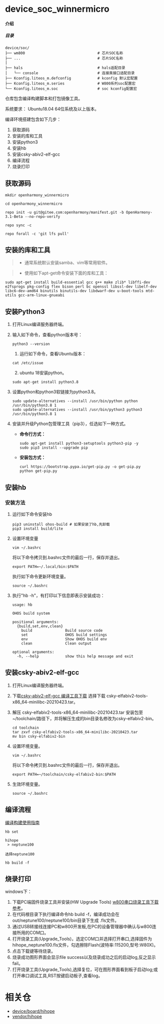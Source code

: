 # device_soc_winnermicro

#### 介绍

##### 目录

```
device/soc/
├── wm800                                 # 芯片SOC名称
├── ...                                   # 芯片SOC名称
|
├── hals                                  # hals适配目录
│   └── console                           # 连接类接口适配目录
├── Kconfig.liteos_m.defconfig            # kconfig 默认宏配置
├── Kconfig.liteos_m.series               # W800系列soc配置宏
└── Kconfig.liteos_m.soc                  # soc kconfig配置宏
```

仓库包含编译构建脚本和打包镜像工具。

系统要求： Ubuntu18.04 64位系统及以上版本。

编译环境搭建包含如下几步：

1. 获取源码
2. 安装的库和工具
3. 安装python3
4. 安装hb
5. 安装csky-abiv2-elf-gcc
6. 编译流程
7. 烧录打印

## 获取源码

```shell
mkdir openharmony_winnermicro

cd openharmony_winnermicro

repo init -u git@gitee.com:openharmony/manifest.git -b OpenHarmony-3.1-Beta --no-repo-verify

repo sync -c

repo forall -c 'git lfs pull'
```

## 安装的库和工具

> - 通常系统默认安装samba、vim等常用软件。

> - 使用如下apt-get命令安装下面的库和工具：

```
sudo apt-get install build-essential gcc g++ make zlib* libffi-dev e2fsprogs pkg-config flex bison perl bc openssl libssl-dev libelf-dev libc6-dev-amd64 binutils binutils-dev libdwarf-dev u-boot-tools mtd-utils gcc-arm-linux-gnueabi
```

## 安装Python3

1. 打开Linux编译服务器终端。
2. 输入如下命令，查看python版本号：

   ```
   python3 --version
   ```
   1. 运行如下命令，查看Ubuntu版本：

   ```
   cat /etc/issue
   ```

   2. ubuntu 18安装python。
   ```
   sudo apt-get install python3.8
   ```

3. 设置python和python3软链接为python3.8。

   ```
   sudo update-alternatives --install /usr/bin/python python /usr/bin/python3.8 1
   sudo update-alternatives --install /usr/bin/python3 python3 /usr/bin/python3.8 1
   ```
4. 安装并升级Python包管理工具（pip3），任选如下一种方式。

   - **命令行方式：**

     ```
     sudo apt-get install python3-setuptools python3-pip -y
     sudo pip3 install --upgrade pip
     ```
   - **安装包方式：**

     ```
     curl https://bootstrap.pypa.io/get-pip.py -o get-pip.py
     python get-pip.py
     ```

## 安装hb
### 安装方法

1. 运行如下命令安装hb

   ```
   pip3 uninstall ohos-build # 如果安装了hb,先卸载
   pip3 install build/lite
   ```
2. 设置环境变量

   ```
   vim ~/.bashrc
   ```

   将以下命令拷贝到.bashrc文件的最后一行，保存并退出。

   ```
   export PATH=~/.local/bin:$PATH
   ```

   执行如下命令更新环境变量。

   ```
   source ~/.bashrc
   ```
3. 执行"hb -h"，有打印以下信息即表示安装成功：

   ```
   usage: hb
   
   OHOS build system
   
   positional arguments:
     {build,set,env,clean}
       build               Build source code
       set                 OHOS build settings
       env                 Show OHOS build env
       clean               Clean output
   
   optional arguments:
     -h, --help            show this help message and exit
   ```

## 安装csky-abiv2-elf-gcc

1. 打开Linux编译服务器终端。
2. 下载[csky-abiv2-elf-gcc 编译工具下载](https://occ.t-head.cn/community/download?id=3885366095506644992)
	选择下载 csky-elfabiv2-tools-x86_64-minilibc-20210423.tar。
3. 解压 csky-elfabiv2-tools-x86_64-minilibc-20210423.tar 安装包至\~/toolchain/路径下，并将解压生成的bin目录名修改为csky-elfabiv2-bin。

   ```shell
   cd toolchain
   tar zxvf csky-elfabiv2-tools-x86_64-minilibc-20210423.tar
   mv bin csky-elfabiv2-bin
   ```
4. 设置环境变量。

   ```
   vim ~/.bashrc
   ```

   将以下命令拷贝到.bashrc文件的最后一行，保存并退出。

   ```
   export PATH=~/toolchain/csky-elfabiv2-bin:$PATH
   ```
5. 生效环境变量。

   ```
   source ~/.bashrc
   ```

## 编译流程

[编译构建使用指南](https://gitee.com/openharmony/docs/blob/master/zh-cn/device-dev/subsystems/subsys-build-mini-lite.md)

```shell
hb set

hihope
 > neptune100

选择neptune100

hb build -f
```

## 烧录打印

windows下：
1. 下载PC端固件烧录工具并安装(HW Upgrade Tools) [w800串口烧录工具下载参考](https://www.winnermicro.com/html/1/156/158/558.html)。
2. 在代码根目录下执行编译命令hb build -f，编译成功会在out/neptune100/neptune100/bin目录下生成 .fls文件。
3. 通过USB转接线连接PC和w800开发板,在PC的设备管理器中确认与w800连接所用的COM口。
4. 打开烧录工具(Upgrade_Tools)，选定COM口并选择打开串口,选择固件为hihope_neptune100.fls文件，勾选擦除Flash(波特率:115200,型号:W80X)。
5. 点击下载键等待烧录。
6. 烧录成功图形界面会显示file success以及烧录成功之后的启动log,反之显示fail。
7. 打开烧录工具(Upgrade_Tools),选择复位，可在图形界面看到板子启动log;或打开串口调试工具,RST按键启动板子,查看log。

# 相关仓

* [device/board/hihope](https://gitee.com/openharmony-sig/device_board_hihope)
* [vendor/hihope](https://gitee.com/openharmony-sig/vendor_hihope)